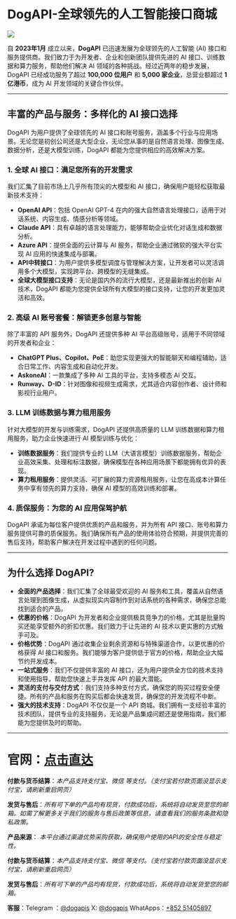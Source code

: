 # DogAPI-全球领先的人工智能接口商城

![](https://dogapi.ai/wp-content/uploads/2025/01/DogAPI.png)

自 **2023年1月** 成立以来，**DogAPI** 已迅速发展为全球领先的人工智能 (AI) 接口和服务提供商。我们致力于为开发者、企业和创新团队提供先进的 AI 接口、训练数据和算力服务，帮助他们解决 AI 领域的各种挑战。经过近两年的稳步发展，DogAPI 已经成功服务了超过 **100,000 位用户** 和 **5,000 家企业**，总营业额超过 **1亿港币**，成为 AI 开发领域的关键合作伙伴。

---

## 丰富的产品与服务：多样化的 AI 接口选择

DogAPI 为用户提供了全球领先的 AI 接口和账号服务，涵盖多个行业与应用场景。无论您是初创公司还是大型企业，无论您从事的是自然语言处理、图像生成、数据分析，还是大模型训练，DogAPI 都能为您提供相应的高效解决方案。

### 1. 全球 AI 接口：满足您所有的开发需求

我们汇集了目前市场上几乎所有顶尖的大模型和 AI 接口，确保用户能轻松获取最新技术支持：

- **OpenAI API**：包括 OpenAI GPT-4 在内的强大自然语言处理接口，适用于对话系统、内容生成、情感分析等领域。
- **Claude API**：具有卓越的语言处理能力，能够帮助企业优化对话生成和数据分析。
- **Azure API**：提供全面的云计算与 AI 服务，帮助企业通过微软的强大平台实现 AI 应用的快速集成与部署。
- **API中转接口**：为用户提供多模型调度与管理解决方案，让开发者可以灵活调用多个大模型，实现跨平台、跨模型的无缝集成。
- **全球大模型接口支持**：无论是国内外的流行大模型，还是最新推出的创新 AI 技术，DogAPI 都能为您提供全球所有大模型的接口支持，让您的开发更加灵活和高效。

### 2. 高级 AI 账号套餐：解锁更多创意与智能

除了丰富的 API 服务外，DogAPI 还提供多种 AI 平台高级账号，适用于不同领域的开发者和企业：

- **ChatGPT Plus、Copilot、PoE**：助您实现更强大的智能聊天和编程辅助，适合日常工作、内容生成和自动化开发。
- **AskoneAI**：一款集成了多种 AI 工具的平台，支持多模态 AI 交互。
- **Runway、D-ID**：针对图像和视频生成需求，尤其适合内容创作者、设计师和影视行业用户。

### 3. LLM 训练数据与算力租用服务

针对大模型的开发与训练需求，DogAPI 还提供高质量的 LLM 训练数据和算力租用服务，助力企业快速进行 AI 模型训练与优化：

- **训练数据服务**：我们提供专业的 LLM（大语言模型）训练数据服务，帮助企业高效采集、处理和标注数据，确保模型在各种应用场景下都能拥有优异的表现。
- **算力租用服务**：提供灵活、可扩展的算力资源租用服务，让您在高成本计算任务中享有领先的算力支持，确保 AI 模型的高效训练和部署。

### 4. 质保服务：为您的 AI 应用保驾护航

DogAPI 承诺为每位客户提供优质的产品和服务，并为所有 API 接口、账号和算力服务提供可靠的质保服务。我们确保所有产品的使用体验符合预期，并提供完善的售后支持，帮助客户解决在开发过程中遇到的任何问题。

---

## 为什么选择 DogAPI?

- **全面的产品选择**：我们汇集了全球最受欢迎的 AI 服务和工具，覆盖从自然语言处理到图像生成，从虚拟现实内容制作到对话系统的各种需求，确保您总能找到适合的产品。
- **优惠的价格**：DogAPI 为开发者和企业提供极具竞争力的价格，尤其是批量购买还能享受额外的折扣优惠。我们致力于让先进的 AI 技术以更实惠的方式触手可及。
- **价格优势**：DogAPI 通过收集企业剩余资源和与特殊渠道合作，以更优惠的价格获得 AI 接口和服务。我们能够为客户提供低于官方的价格，帮助企业大幅节约开发成本。
- **一站式服务**：我们不仅提供丰富的 AI 接口，还为用户提供全方位的技术支持和使用指导，帮助您快速上手并发挥 API 的最大潜能。
- **灵活的支付与交付方式**：我们支持多种支付方式，确保您的购买过程安全便捷。所有的产品和服务在购买后都会快速发货，确保您的开发流程不中断。
- **强大的技术支持**：DogAPI 不仅仅是一个 API 商城。我们拥有一支经验丰富的技术团队，提供专业的支持服务，无论是产品集成问题还是使用指南，我们都能为您提供及时的帮助。

---

# 官网：[点击直达](https://www.dogapi.ai/)

**付款与货币结算**：*本产品支持支付宝、微信 等支付。（支付宝若付款页面没显示支付宝，请刷新重启网页）*

**发货与售后**：*所有可下单的产品均有现货，付款成功后，系统将自动发货至您的邮箱。如需了解更多关于我们的服务与售后政策等信息，请查看我们的服务条款和隐私政策。*

**产品来源**： *本平台通过渠道优势采购获取，确保用户使用的API的安全性与稳定性。*

**付款与货币结算**：*本产品支持支付宝、微信 等支付。（支付宝若付款页面没显示支付宝，请刷新重启网页）*

**发货与售后**：*所有可下单的产品均有现货，付款成功后，系统将自动发货至您的邮箱。*

**客服**：Telegram ：[@dogapis](https://t.me/dogapis)     X: [@dogapis](https://x.com/Dogapis)        WhatApps：[+852 51405897](https://wa.me/85251405897)